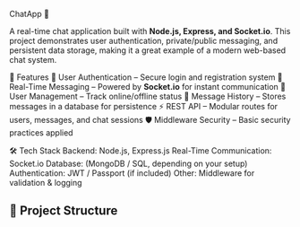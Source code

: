 ChatApp 💬

A real-time chat application built with **Node.js, Express, and Socket.io**. This project demonstrates user authentication, private/public messaging, and persistent data storage, making it a great example of a modern web-based chat system.


🚀 Features
🔐 User Authentication – Secure login and registration system
💬 Real-Time Messaging – Powered by **Socket.io** for instant communication
👥 User Management – Track online/offline status
📂 Message History – Stores messages in a database for persistence
⚡ REST API – Modular routes for users, messages, and chat sessions
🛡️ Middleware Security – Basic security practices applied


🛠️ Tech Stack
Backend: Node.js, Express.js
Real-Time Communication: Socket.io
Database: (MongoDB / SQL, depending on your setup)
Authentication: JWT / Passport (if included)
Other: Middleware for validation & logging


## 📂 Project Structure
